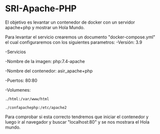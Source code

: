 # SRI-Apache-PHP
El objetivo es levantar un contenedor de docker con un servidor apache+php y mostrar un Hola Mundo.

Para levantar el servicio crearemos un documento "docker-compose.yml" el cual configuraremos con los siguientes parametros:
-Versión: 3.9

-Servicios

  -Nombre de la imagen: php:7.4-apache
  
  -Nombre del contenedor: asir_apache+php
  
  -Puertos: 80:80
  
  -Volumenes:
  
    ./html:/var/www/html
    
    ./confapachephp:/etc/apache2

Para comprobar si esta correcto tendremos que iniciar el contenedor y luego ir al navegador y buscar "localhost:80" y se nos mostrara el Hola mundo.
